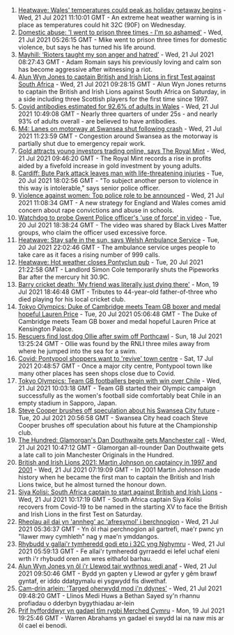 1. [Heatwave: Wales' temperatures could peak as holiday getaway begins](https://www.bbc.co.uk/news/uk-wales-57892927) - Wed, 21 Jul 2021 11:10:01 GMT - An extreme heat weather warning is in place as temperatures could hit 32C (90F) on Wednesday.
2. [Domestic abuse: 'I went to prison three times - I'm so ashamed'](https://www.bbc.co.uk/news/uk-wales-57900940) - Wed, 21 Jul 2021 05:26:15 GMT - Mike went to prison three times for domestic violence, but says he has turned his life around.
3. [Mayhill: ‘Rioters taught my son anger and hatred’](https://www.bbc.co.uk/news/uk-wales-57907596) - Wed, 21 Jul 2021 08:27:43 GMT - Adam Romain says his previously loving and calm son has become aggressive after witnessing a riot.
4. [Alun Wyn Jones to captain British and Irish Lions in first Test against South Africa](https://www.bbc.co.uk/sport/rugby-union/57914574) - Wed, 21 Jul 2021 09:28:15 GMT - Alun Wyn Jones returns to captain the British and Irish Lions against South Africa on Saturday, in a side including three Scottish players for the first time since 1997.
5. [Covid antibodies estimated for 92.6% of adults in Wales](https://www.bbc.co.uk/news/uk-wales-57915167) - Wed, 21 Jul 2021 10:49:08 GMT - Nearly three quarters of under 25s - and nearly 93% of adults overall - are believed to have antibodies.
6. [M4: Lanes on motorway at Swansea shut following crash](https://www.bbc.co.uk/news/uk-wales-57903438) - Wed, 21 Jul 2021 11:23:59 GMT - Congestion around Swansea as the motorway is partially shut due to emergency repair work.
7. [Gold attracts young investors trading online, says The Royal Mint](https://www.bbc.co.uk/news/business-57914322) - Wed, 21 Jul 2021 09:46:20 GMT - The Royal Mint records a rise in profits aided by a fivefold increase in gold investment by young adults.
8. [Cardiff: Bute Park attack leaves man with life-threatening injuries](https://www.bbc.co.uk/news/uk-wales-57900310) - Tue, 20 Jul 2021 18:02:56 GMT - "To subject another person to violence in this way is intolerable," says senior police officer.
9. [Violence against women: Top police role to be announced](https://www.bbc.co.uk/news/uk-57909118) - Wed, 21 Jul 2021 11:08:34 GMT - A new strategy for England and Wales comes amid concern about rape convictions and abuse in schools.
10. [Watchdog to probe Gwent Police officer's 'use of force' in video](https://www.bbc.co.uk/news/uk-wales-57896406) - Tue, 20 Jul 2021 18:38:24 GMT - The video was shared by Black Lives Matter groups, who claim the officer used excessive force.
11. [Heatwave: Stay safe in the sun, says Welsh Ambulance Service](https://www.bbc.co.uk/news/uk-wales-57910591) - Tue, 20 Jul 2021 22:02:46 GMT - The ambulance service urges people to take care as it faces a rising number of 999 calls.
12. [Heatwave: Hot weather closes Pontyclun pub](https://www.bbc.co.uk/news/uk-wales-57908735) - Tue, 20 Jul 2021 21:22:58 GMT - Landlord Simon Cole temporarily shuts the Pipeworks Bar after the mercury hit 30.9C.
13. [Barry cricket death: 'My friend was literally just dying there'](https://www.bbc.co.uk/news/uk-wales-57892928) - Mon, 19 Jul 2021 18:46:48 GMT - Tributes to 44-year-old father-of-three who died playing for his local cricket club.
14. [Tokyo Olympics: Duke of Cambridge meets Team GB boxer and medal hopeful Lauren Price](https://www.bbc.co.uk/sport/av/olympics/57876234) - Tue, 20 Jul 2021 05:06:48 GMT - The Duke of Cambridge meets Team GB boxer and medal hopeful Lauren Price at Kensington Palace.
15. [Rescuers find lost dog Ollie after swim off Porthcawl](https://www.bbc.co.uk/news/uk-wales-57880619) - Sun, 18 Jul 2021 13:25:24 GMT - Ollie was found by the RNLI three miles away from where he jumped into the sea for a swim.
16. [Covid: Pontypool shoppers want to 'revive' town centre](https://www.bbc.co.uk/news/uk-wales-57870128) - Sat, 17 Jul 2021 20:48:57 GMT - Once a major city centre, Pontypool town like many other places has seen shops close due to Covid.
17. [Tokyo Olympics: Team GB footballers begin with win over Chile](https://www.bbc.co.uk/sport/football/57905236) - Wed, 21 Jul 2021 10:03:18 GMT - Team GB started their Olympic campaign successfully as the women's football side comfortably beat Chile in an empty stadium in Sapporo, Japan.
18. [Steve Cooper brushes off speculation about his Swansea City future](https://www.bbc.co.uk/sport/football/57909724) - Tue, 20 Jul 2021 20:56:58 GMT - Swansea City head coach Steve Cooper brushes off speculation about his future at the Championship club.
19. [The Hundred: Glamorgan's Dan Douthwaite gets Manchester call](https://www.bbc.co.uk/sport/cricket/57900044) - Wed, 21 Jul 2021 10:47:12 GMT - Glamorgan all-rounder Dan Douthwaite gets a late call to join Manchester Originals in the Hundred.
20. [British and Irish Lions 2021: Martin Johnson on captaincy in 1997 and 2001](https://www.bbc.co.uk/sport/rugby-union/57889142) - Wed, 21 Jul 2021 07:19:09 GMT - In 2001 Martin Johnson made history when he became the first man to captain the British and Irish Lions twice, but he almost turned the honour down.
21. [Siya Kolisi: South Africa captain to start against British and Irish Lions](https://www.bbc.co.uk/sport/rugby-union/57881062) - Wed, 21 Jul 2021 10:17:19 GMT - South Africa captain Siya Kolisi recovers from Covid-19 to be named in the starting XV to face the British and Irish Lions in the first Test on Saturday.
22. [Rheolau ail dai yn 'annheg' ac 'afresymol' i berchnogion](https://www.bbc.co.uk/newyddion/57904467) - Wed, 21 Jul 2021 05:36:37 GMT - Yn ôl rhai perchnogion ail gartrefi, mae'r pwnc yn "llawer mwy cymhleth" nag y mae'n ymddangos.
23. [Rhybudd y gallai'r tymheredd godi eto i 32C yng Nghymru](https://www.bbc.co.uk/newyddion/57906840) - Wed, 21 Jul 2021 05:59:13 GMT - Fe allai'r tymheredd gyrraedd ei lefel uchaf eleni wrth i'r rhybudd oren am wres eithafol barhau.
24. [Alun Wyn Jones yn ôl i'r Llewod tair wythnos wedi anaf](https://www.bbc.co.uk/newyddion/57914954) - Wed, 21 Jul 2021 09:50:46 GMT - Bydd yn gapten y Llewod ar gyfer y gêm brawf gyntaf, er iddo ddatgymalu ei ysgwydd fis diwethaf.
25. [Cam-drin arlein: 'Targed oherwydd mod i'n ddynes'](https://www.bbc.co.uk/newyddion/57904833) - Wed, 21 Jul 2021 09:48:20 GMT - Llinos Medi Huws a Bethan Sayed sy'n rhannu profiadau o dderbyn bygythiadau ar-lein
26. [Prif hyfforddwyr yn gadael tîm rygbi Merched Cymru](https://www.bbc.co.uk/newyddion/57892737) - Mon, 19 Jul 2021 19:25:46 GMT - Warren Abrahams yn gadael ei swydd lai na naw mis ar ôl cael ei benodi.
